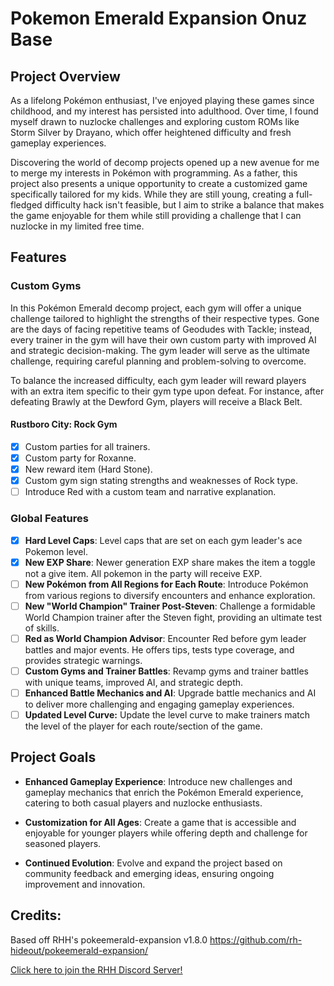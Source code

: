 # Pokemon Emerald Expansion Onuz Base

## Project Overview
As a lifelong Pokémon enthusiast, I've enjoyed playing these games since childhood, and my interest has persisted into adulthood. Over time, I found myself drawn to nuzlocke challenges and exploring custom ROMs like Storm Silver by Drayano, which offer heightened difficulty and fresh gameplay experiences.

Discovering the world of decomp projects opened up a new avenue for me to merge my interests in Pokémon with programming. As a father, this project also presents a unique opportunity to create a customized game specifically tailored for my kids. While they are still young, creating a full-fledged difficulty hack isn't feasible, but I aim to strike a balance that makes the game enjoyable for them while still providing a challenge that I can nuzlocke in my limited free time.

## Features

### Custom Gyms

In this Pokémon Emerald decomp project, each gym will offer a unique challenge tailored to highlight the strengths of their respective types. Gone are the days of facing repetitive teams of Geodudes with Tackle; instead, every trainer in the gym will have their own custom party with improved AI and strategic decision-making. The gym leader will serve as the ultimate challenge, requiring careful planning and problem-solving to overcome.

To balance the increased difficulty, each gym leader will reward players with an extra item specific to their gym type upon defeat. For instance, after defeating Brawly at the Dewford Gym, players will receive a Black Belt.

#### Rustboro City: Rock Gym
  - [x] Custom parties for all trainers.
  - [x] Custom party for Roxanne.
  - [x] New reward item (Hard Stone).
  - [x] Custom gym sign stating strengths and weaknesses of Rock type.
  - [ ] Introduce Red with a custom team and narrative explanation.

### Global Features
- [x] **Hard Level Caps**: Level caps that are set on each gym leader's ace Pokemon level.
- [x] **New EXP Share**: Newer generation EXP share makes the item a toggle not a give item. All pokemon in the party will receive EXP.
- [ ] **New Pokémon from All Regions for Each Route**: Introduce Pokémon from various regions to diversify encounters and enhance exploration.
- [ ] **New "World Champion" Trainer Post-Steven**: Challenge a formidable World Champion trainer after the Steven fight, providing an ultimate test of skills.
- [ ] **Red as World Champion Advisor**: Encounter Red before gym leader battles and major events. He offers tips, tests type coverage, and provides strategic warnings.
- [ ] **Custom Gyms and Trainer Battles**: Revamp gyms and trainer battles with unique teams, improved AI, and strategic depth.
- [ ] **Enhanced Battle Mechanics and AI**: Upgrade battle mechanics and AI to deliver more challenging and engaging gameplay experiences.
- [ ] **Updated Level Curve:** Update the level curve to make trainers match the level of the player for each route/section of the game.

## Project Goals

- **Enhanced Gameplay Experience**: Introduce new challenges and gameplay mechanics that enrich the Pokémon Emerald experience, catering to both casual players and nuzlocke enthusiasts.
  
- **Customization for All Ages**: Create a game that is accessible and enjoyable for younger players while offering depth and challenge for seasoned players.

- **Continued Evolution**: Evolve and expand the project based on community feedback and emerging ideas, ensuring ongoing improvement and innovation.

## Credits:

Based off RHH's pokeemerald-expansion v1.8.0 https://github.com/rh-hideout/pokeemerald-expansion/

[Click here to join the RHH Discord Server!](https://discord.gg/6CzjAG6GZk)
